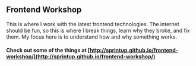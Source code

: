 ## Frontend Workshop

This is where I work with the latest frontend technologies. The internet should be fun, so this is where I break things, learn why they broke, and fix them. My focus here is to understand how and why something works.

#### Check out some of the things at [http://sprintup.github.io/frontend-workshop/](http://sprintup.github.io/frontend-workshop/)

